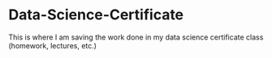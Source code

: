 # Data-Science-Certificate
This is where I am saving the work done in my data science certificate class (homework, lectures, etc.)
